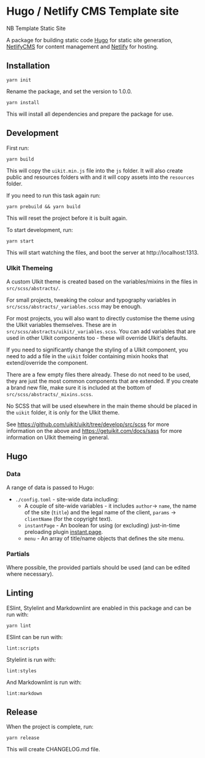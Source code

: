 # Hugo / Netlify CMS Template site #

NB Template Static Site

A package for building static code [Hugo](https://gohugo.io/) for static site generation, [NetlifyCMS](https://www.netlifycms.org/) for content management and [Netlify](https://www.netlify.com/) for hosting.

## Installation

	yarn init

Rename the package, and set the version to 1.0.0.

	yarn install

This will install all dependencies and prepare the package for use.

## Development
First run:

	yarn build

This will copy the `uikit.min.js` file into the `js` folder. It will also create public and resources folders with and it will copy assets into the `resources` folder.

If you need to run this task again run:

	yarn prebuild && yarn build

This will reset the project before it is built again.

To start development, run:

	yarn start

This will start watching the files, and boot the server at http://localhost:1313.

### UIkit Themeing
A custom UIkit theme is created based on the variables/mixins in the files in `src/scss/abstracts/`.

For small projects, tweaking the colour and typography variables in `src/scss/abstracts/_variables.scss` may be enough.

For most projects, you will also want to directly customise the theme using the UIkit variables themselves. These are in `src/scss/abstracts/uikit/_variables.scss`. You can add variables that are used in other UIkit components too - these will override UIkit's defaults.

If you need to significantly change the styling of a UIkit component, you need to add a file in the `uikit` folder containing mixin hooks that extend/override the component.

There are a few empty files there already. These do not need to be used, they are just the most common components that are extended. If you create a brand new file, make sure it is included at the bottom of `src/scss/abstracts/_mixins.scss`.

No SCSS that will be used elsewhere in the main theme should be placed in the `uikit` folder, it is only for the UIkit theme.

See https://github.com/uikit/uikit/tree/develop/src/scss for more information on the above and https://getuikit.com/docs/sass for more information on UIkit themeing in general.

## Hugo

### Data
A range of data is passed to Hugo:

* `./config.toml` - site-wide data including:
	*  A couple of site-wide variables - it includes `author`-> `name`, the name of the site (`title`) and the legal name of the client, `params` -> `clientName` (for the copyright text).
	* `instantPage` - An boolean for using (or excluding) just-in-time preloading plugin [instant.page](https://instant.page/).
	* `menu` - An array of title/name objects that defines the site menu.

### Partials
Where possible, the provided partials should be used (and can be edited where necessary).

## Linting
ESlint, Stylelint and Markdownlint are enabled in this package and can be run with:

	yarn lint

ESlint can be run with:

	lint:scripts

Stylelint is run with:

	lint:styles

And Markdownlint is run with:

	lint:markdown

## Release
When the project is complete, run:

	yarn release

This will create CHANGELOG.md file.
